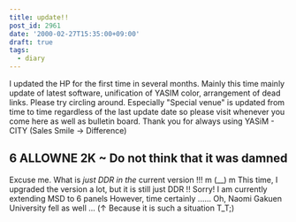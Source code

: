 ```yaml
---
title: update!!
post_id: 2961
date: '2000-02-27T15:35:00+09:00'
draft: true
tags:
  - diary
---
```


I updated the HP for the first time in several months. Mainly this time mainly update of latest software, unification of YASIM color, arrangement of dead links. Please try circling around. Especially "Special venue" is updated from time to time regardless of the last update date so please visit whenever you come here as well as bulletin board. Thank you for always using YASiM - CITY (Sales Smile → Difference)

## 6 ALLOWNE 2K ~ Do not think that it was damned

Excuse me. What is _just DDR in the_ current version !!! m (__) m This time, I upgraded the version a lot, but it is still just DDR !! Sorry! I am currently extending MSD to 6 panels However, time certainly ...... Oh, Naomi Gakuen University fell as well ... (↑ Because it is such a situation T_T;)
